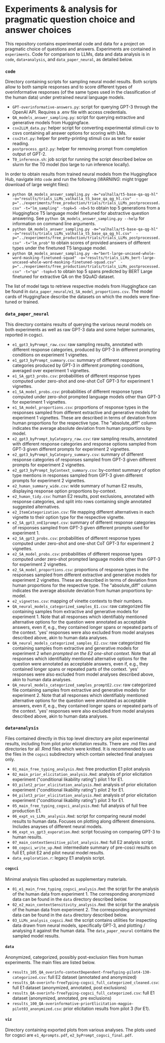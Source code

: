 # Experiments & analysis for pragmatic question choice and answer choices

This repository contains experimental code and data for a project on pragmatic choice of questions and answers.
Experiments are contained in `experiments`.
Code for comparison to LLMs, data and data analysis is in `code`, `data+analysis`, and `data_paper_neural`, as detailed below.

### `code`
Directory containing scripts for sampling neural model results. Both scripts allow to both sample responses and to score different types of overinformative responses (of the same types used in the classification of the human data) under pretrained neural language models. 

* `GPT-overinformative-answers.py`: script for querying GPT-3 through the OpenAI API. Requires a .env file with access credentials.
* `QA_models_answer_sampling.py`: script for querying extractive and generative models from Huggingface. 
* `csv2LLM_data.py`: helper script for converting experimental stimuli csv to csvs containing all answer options for scoring with LMs.
* `csv2txt.py`: helper for pretty-printing stimuli csv as text for easier reading.
* `postprocess_gpt2.py`: helper for removing prompt from completion output of GPT-2.
* `T0_inference.sh`: job script for running the script described below on slurm for the T0 model (too large to run inference locally).

In order to obtain results from trained neural models from the Huggingface Hub, navigate into `code` and run the following (*WARNING*: might trigger download of large weight files): 

* `python QA_models_answer_sampling.py -m="valhalla/t5-base-qa-qg-hl" -o="results/trials_LLMs_valhalla_t5_base_qa_qg_hl.csv"  -p="../experiments/free_production/trials/trials_LLMs_postprocessed.csv" -t="lm_sampling" -topk=5 -nb=5` to obtain top 5 generations from a Huggingface T5 language model finetuned for abstractive question answering. See `python QA_models_answer_sampling.py --help` for information on command line arguments.
* `python QA_models_answer_sampling.py -m="valhalla/t5-base-qa-qg-hl" -o="results/trials_LLMs_valhalla_t5_base_qa_qg_hl.csv"  -p="../experiments/free_production/trials/trials_LLMs_postprocessed.csv" -t="lm_prob"` to obtain scores of provided answers of different types under the finetuned T5 language model.
* `python QA_models_answer_sampling.py -m="bert-large-uncased-whole-word-masking-finetuned-squad" -o="results/trials_LLMs_bert-large-uncased-whole-word-masking-finetuned-squad.csv"  -p="../experiments/free_production/trials/trials_LLMs_postprocessed.csv" -t="qa" -topk=5` to obtain top 5 spans predicted by BERT Large finetuned for extractive QA on the SQuAD dataset. 

The list of model tags to retrieve respective models from Huggingface can be found in `data_paper_neural/e1_SA_model_proportions.csv`. The model cards of Huggingface describe the datasets on which the models were fine-tuned or trained.

### `data_paper_neural`

This directory contains results of querying the various neural models on both experiments as well as raw GPT-3 data and some helper summaries, reported in cogsci.

* `e1_gpt3_byPrompt_raw.csv`: raw sampling results, annotated with different response categories, produced by GPT-3 in different prompting conditions on experiment 1 vignettes. 
* `e1_gpt3_byPrompt_summary.csv`: summary of different response categories produced by GPT-3 in different prompting conditions, averaged over experiment 1 vignettes. 
* `e1_SA_gpt3_probs.csv`: probabilities of different response types computed under zero-shot and one-shot CoT GPT-3 for experiment 1 vignettes.
* `e1_SA_model_probs.csv`: probabilities of different response types computed under zero-shot prompted language models other than GPT-3 for experiment 1 vignettes.
* `e1_SA_model_proportions.csv`: proportions of response types in the responses sampled from different extractive and generative models for experiment 1 vignettes. These are described in terms of deviation from human proportions for the respective type. The "absolute_diff" column indicates the average absolute deviation from human proportions by-model. 
* `e2_gpt3_byPrompt_byCategory_raw.csv`: raw sampling results, annotated with different response categories and response options sampled from GPT-3 given different prompts for experiment 2 vignettes.
* `e2_gpt3_byPrompt_byCategory_summary.csv`: summary of different response categories of responses sampled from GPT-3 given different prompts for experiment 2 vignettes.
* `e2_gpt3_byPrompt_byContext_summary.csv`:  by-context summary of option type mentions in responses sampled from GPT-3 given different prompts for experiment 2 vignettes.
* `e2_human_summary_wide.csv`: wide summary of human E2 results, displaying response option proportions by-context.
* `e2_human_tidy.csv`: human E2 results, post exclusions, annotated with response categories, and split into rows containing single annotated suggested alternatives.
* `e2_ItemCategorization.csv`: file mapping different alternatives in each vignette to their option type for the respective vignette.
* `e2_SA_gpt3_onE1prompt.csv`: summary of different response categories of responses sampled from GPT-3 given different prompts used for experiment 1. 
* `e2_SA_gpt3_probs.csv`: probabilities of different response types computed under zero-shot and one-shot CoT GPT-3 for experiment 2 vignettes.
* `e2_SA_model_probs.csv`: probabilities of different response types computed under zero-shot prompted language models other than GPT-3 for experiment 2 vignettes.
* `e2_SA_model_proportions.csv`: proportions of response types in the responses sampled from different extractive and generative models for experiment 2 vignettes. These are described in terms of deviation from human proportions for the respective type. The "absolute_diff" column indicates the average absolute deviation from human proportions by-model. 
* `e2_vignettes.csv`: mapping of vinette contexts to their numbers.
* `QA_neural_models_categorized_samples_E1.csv`: raw categorized file containing samples from extractive and generative models for experiment 1. Note that all responses which identifiably mentioned alternative options for the question were annotated as acceptable answers, even if, e.g., they contained longer spans or repeated parts of the context. 'yes' responses were also excluded from model analyses described above, akin to human data analyses.
* `QA_neural_models_categorized_samples_E2.csv`: raw categorized file containing samples from extractive and generative models for experiment 2 *when prompted on the E2 one-shot context*. Note that all responses which identifiably mentioned alternative options for the question were annotated as acceptable answers, even if, e.g., they contained longer spans or repeated parts of the context. 'yes' responses were also excluded from model analyses described above, akin to human data analyses.
* `QA_neural_models_categorized_samples_promptE2.csv`: raw categorized file containing samples from extractive and generative models for experiment 2. Note that all responses which identifiably mentioned alternative options for the question were annotated as acceptable answers, even if, e.g., they contained longer spans or repeated parts of the context. 'yes' responses were also excluded from model analyses described above, akin to human data analyses.

### `data+analysis`

Files contained directly in this top level directory are pilot experimental results, including from pilot prior elicitation results. There are .md files and directories for all .Rmd files which were knitted. It is recommended to use the files in the `cogsci` subdirectory which contain selected final analyses only.

* `01_main_free_typing_analysis.Rmd`: free production E1 pilot analysis
* `02_main_prior_elicitation_analysis.Rmd`: analysis of prior elicitation experiment ("conditional likability rating") pilot 1 for E1.
* `03_pilot2_prior_elicitation_analysis.Rmd`: analysis of prior elicitation experiment ("conditional likability rating") pilot 2 for E1.
* `04_pilot3_prior_elicitation_analysis.Rmd`: analysis of prior elicitation experiment ("conditional likability rating") pilot 3 for E1.
* `05_main_free_typing_cogsci_analysis.Rmd`: full analysis of full free production E1.
* `06_expt_vs_LLMs_analysis.Rmd`: script for comparing neural model results to human data. Focuses on plotting along different dimensions. Includes anayses of different neural models.
* `06_expt_vs_gpt3_exporation.Rmd`: script focusing on comparing GPT-3 to human results. 
* `07_main_contextSensitive_pilot_analysis.Rmd`: full E2 analysis script.
* `08_cogsci_write_up.Rmd`: intermediate summary of pre-cosci results on full E1, pilot E2 and pilot neural model results.
* `data_exploration.r`: legacy E1 analysis script.

#### `cogsci`

Minimal analysis files uplaoded as supplementary materials.

* `01_e1_main_free_typing_cogsci_analysis.Rmd`: the script for the analysis of the human data from experiment 1. The corresponding anonymized data can be found in the `data` directory described below.
* `02_e2_main_contextSensitivity_analysis.Rmd`: the script for the analysis of the human data from experiment 2. The corresponding anonymized data can be found in the `data` directory described below.
* `03_LLMs_analysis_cogsci.Rmd`: the script contains utilities for inspecting data drawn from neural models, specifically GPT-3, and plotting / analysing it against the human data. The `data_paper_neural` contains the sampled model results.

#### `data`

Anonymized, categorized, possibly post-exclusion files from human experiments. The main files are listed below.

* `results_105_QA_overinfo-contextDependent-freeTyping-pilot4-130-categorized.csv`: full E2 dataset (annotated and anonymized)
* `results_QA-overinfo-freeTyping-cogsci_full_categorized_cleaned.csv`: full E1 dataset (anonymized, annotated, post exclusions)
* `results_QA-overinfo-freeTyping-cogsci_full_categorized.csv`: full E1 dataset (anonymized, annotated, pre exclusions)
* `results_100_QA-overinformative-priorElicitation-magpie-pilot03_anonymized.csv`: prior elicitation results from pilot 3 (for E1).

#### `viz`

Directory containing exported plots from various analyses. The plots used for cogsci are `e1_4prompts.pdf`, `e2_byPrompt_cogsci_final.pdf`.

